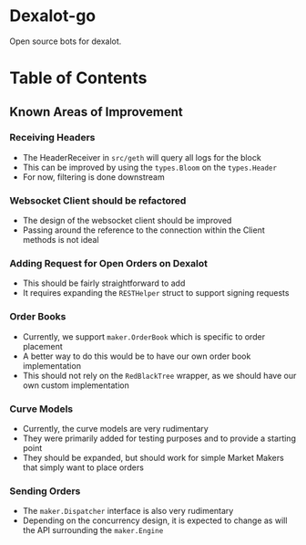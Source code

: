 # Dexalot-go
Open source bots for dexalot.

# Table of Contents
## Known Areas of Improvement
### Receiving Headers
   * The HeaderReceiver in `src/geth` will query all logs for the block
   * This can be improved by using the `types.Bloom` on the `types.Header`
   * For now, filtering is done downstream 
### Websocket Client should be refactored 
   * The design of the websocket client should be improved
   * Passing around the reference to the connection within the Client methods is not ideal
### Adding Request for Open Orders on Dexalot
   * This should be fairly straightforward to add 
   * It requires expanding the `RESTHelper` struct to support signing requests
### Order Books
   * Currently, we support `maker.OrderBook` which is specific to order placement
   * A better way to do this would be to have our own order book implementation
   * This should not rely on the `RedBlackTree` wrapper, as we should have our own custom implementation
### Curve Models
   * Currently, the curve models are very rudimentary 
   * They were primarily added for testing purposes and to provide a starting point
   * They should be expanded, but should work for simple Market Makers that simply want to place orders
### Sending Orders 
   * The `maker.Dispatcher` interface is also very rudimentary
   * Depending on the concurrency design, it is expected to change as will the API surrounding the `maker.Engine`
